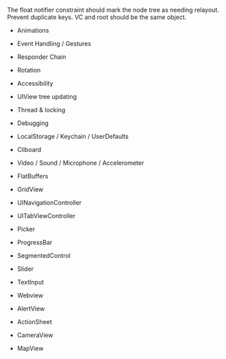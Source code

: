 The float notifier constraint should mark the node tree as needing relayout.
Prevent duplicate keys.
VC and root should be the same object.

* Animations
* Event Handling / Gestures
* Responder Chain
* Rotation
* Accessibility
* UIView tree updating
* Thread & locking
* Debugging
* LocalStorage / Keychain / UserDefaults
* Cliboard
* Video / Sound / Microphone / Accelerometer
* FlatBuffers

* GridView
* UINavigationController
* UITabViewController
* Picker
* ProgressBar
* SegmentedControl
* Slider
* TextInput
* Webview
* AlertView
* ActionSheet
* CameraView
* MapView